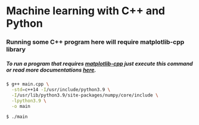 # Machine learning with C++ and Python

### Running some C++ program here will require matplotlib-cpp library


##### To run a program that requires [matplotlib-cpp](https://github.com/lava/matplotlib-cpp) just execute this command or read more documentations [here](https://github.com/lava/matplotlib-cpp).

```bash
$ g++ main.cpp \
  -std=c++14 -I/usr/include/python3.9 \
  -I/usr/lib/python3.9/site-packages/numpy/core/include \
  -lpython3.9 \
  -o main 

$ ./main
```
